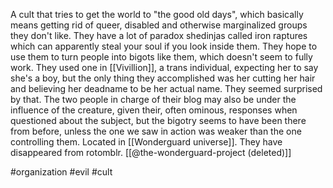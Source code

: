 A cult that tries to get the world to "the good old days", which basically means getting rid of queer, disabled and otherwise marginalized groups they don't like. They have a lot of paradox shedinjas called iron raptures which can apparently steal your soul if you look inside them. They hope to use them to turn people into bigots like them, which doesn't seem to fully work. They used one in [[Vivillion]], a trans individual, expecting her to say she's a boy, but the only thing they accomplished was her cutting her hair and believing her deadname to be her actual name. They seemed surprised by that. The two people in charge of their blog may also be under the influence of the creature, given their, often ominous, responses when questioned about the subject, but the bigotry seems to have been there from before, unless the one we saw in action was weaker than the one controlling them. Located in [[Wonderguard universe]]. They have disappeared from rotomblr. [[@the-wonderguard-project (deleted)]]

#organization #evil #cult 